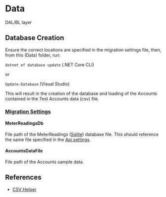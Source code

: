 ﻿# Data

DAL/BL layer

## Database Creation

Ensure the correct locations are specified in the migration settings file, then, from this (Data) folder, run:

`dotnet ef database update` (.NET Core CLI)

or

`Update-Database` (Visual Studio)

This will result in the creation of the database and loading of the Accounts contained in the Test Accounts data (csv) file.

### [Migration Settings](migrationsettings.json)

#### <a name="meterreadingsdb" />MeterReadingsDb

File path of the MeterReadings ([Sqlite](https://www.sqlite.org/index.html)) database file. This should reference the same file specified in the [Api settings](../Api/README.md#meterreadingsdb).

#### AccountsDataFile

File path of the Accounts sample data.

## References

- [CSV Helper](https://joshclose.github.io/CsvHelper/)